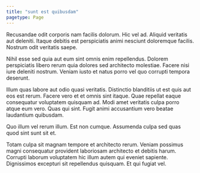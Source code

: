 ```yaml
---
title: "sunt est quibusdam"
pagetype: Page
---
```

Recusandae odit corporis nam facilis dolorum. Hic vel ad. Aliquid veritatis aut deleniti. Itaque debitis est perspiciatis animi nesciunt doloremque facilis. Nostrum odit veritatis saepe.

Nihil esse sed quia aut eum sint omnis enim repellendus. Dolorem perspiciatis libero rerum quia dolores sed architecto molestiae. Facere nisi iure deleniti nostrum. Veniam iusto et natus porro vel quo corrupti tempora deserunt.

Illum quas labore aut odio quasi veritatis. Distinctio blanditiis ut est quis aut eos est rerum. Facere vero et et omnis sint itaque.
Quae repellat eaque consequatur voluptatem quisquam ad. Modi amet veritatis culpa porro atque eum vero. Quas qui sint. Fugit animi accusantium vero beatae laudantium quibusdam.

Quo illum vel rerum illum. Est non cumque. Assumenda culpa sed quas quod sint sunt sit et.

Totam culpa sit magnam tempore et architecto rerum. Veniam possimus magni consequatur provident laboriosam architecto et debitis harum. Corrupti laborum voluptatem hic illum autem qui eveniet sapiente. Dignissimos excepturi sit repellendus quisquam. Et qui fugiat vel.
